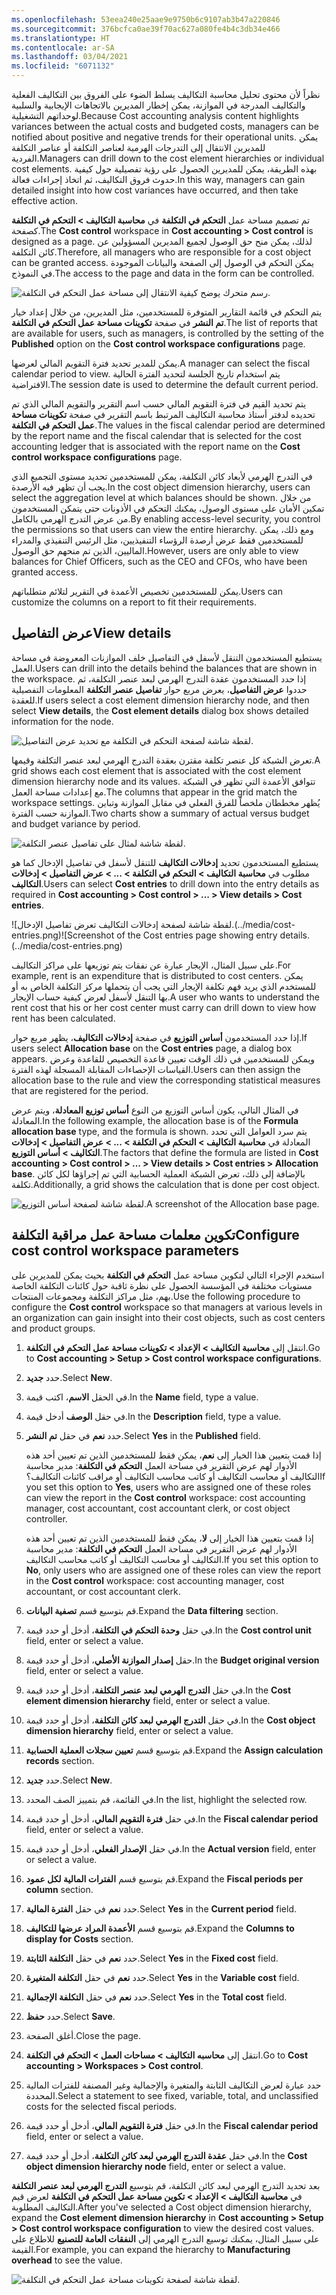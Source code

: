 ```yaml
---
ms.openlocfilehash: 53eea240e25aae9e9750b6c9107ab3b47a220846
ms.sourcegitcommit: 376bcfca0ae39f70ac627a080fe4b4c3db34e466
ms.translationtype: HT
ms.contentlocale: ar-SA
ms.lasthandoff: 03/04/2021
ms.locfileid: "6071132"
---
```

<span data-ttu-id="4ac97-101">نظراً لأن محتوى تحليل محاسبة التكاليف يسلط الضوء على الفروق بين التكاليف الفعلية والتكاليف المدرجة في الموازنة، يمكن إخطار المديرين بالاتجاهات الإيجابية والسلبية لوحداتهم التشغيلية.</span><span class="sxs-lookup"><span data-stu-id="4ac97-101">Because Cost accounting analysis content highlights variances between the actual costs and budgeted costs, managers can be notified about positive and negative trends for their operational units.</span></span> <span data-ttu-id="4ac97-102">يمكن للمديرين الانتقال إلى التدرجات الهرمية لعناصر التكلفة أو عناصر التكلفة الفردية.</span><span class="sxs-lookup"><span data-stu-id="4ac97-102">Managers can drill down to the cost element hierarchies or individual cost elements.</span></span> <span data-ttu-id="4ac97-103">بهذه الطريقة، يمكن للمديرين الحصول على رؤية تفصيلية حول كيفية حدوث فروق التكاليف، ثم اتخاذ إجراءات فعالة.</span><span class="sxs-lookup"><span data-stu-id="4ac97-103">In this way, managers can gain detailed insight into how cost variances have occurred, and then take effective action.</span></span>

<span data-ttu-id="4ac97-104">تم تصميم مساحة عمل **التحكم في التكلفة** في **محاسبة التكاليف > التحكم في التكلفة** كصفحة.</span><span class="sxs-lookup"><span data-stu-id="4ac97-104">The **Cost control** workspace in **Cost accounting > Cost control** is designed as a page.</span></span> <span data-ttu-id="4ac97-105">لذلك، يمكن منح حق الوصول لجميع المديرين المسؤولين عن كائن التكلفة.</span><span class="sxs-lookup"><span data-stu-id="4ac97-105">Therefore, all managers who are responsible for a cost object can be granted access.</span></span> <span data-ttu-id="4ac97-106">يمكن التحكم في الوصول إلى الصفحة والبيانات الموجودة في النموذج.</span><span class="sxs-lookup"><span data-stu-id="4ac97-106">The access to the page and data in the form can be controlled.</span></span>

![رسم متحرك يوضح كيفية الانتقال إلى مساحة عمل التحكم في التكلفة.](../media/cost-accounting.gif)

<span data-ttu-id="4ac97-108">يتم التحكم في قائمة التقارير المتوفرة للمستخدمين، مثل المديرين، من خلال إعداد خيار **تم النشر** في صفحة **تكوينات مساحة عمل التحكم في التكلفة**.</span><span class="sxs-lookup"><span data-stu-id="4ac97-108">The list of reports that are available for users, such as managers, is controlled by the setting of the **Published** option on the **Cost control workspace configurations** page.</span></span>

<span data-ttu-id="4ac97-109">يمكن للمدير تحديد فترة التقويم المالي لعرضها.</span><span class="sxs-lookup"><span data-stu-id="4ac97-109">A manager can select the fiscal calendar period to view.</span></span> <span data-ttu-id="4ac97-110">يتم استخدام تاريخ الجلسة لتحديد الفترة الحالية الافتراضية.</span><span class="sxs-lookup"><span data-stu-id="4ac97-110">The session date is used to determine the default current period.</span></span>

<span data-ttu-id="4ac97-111">يتم تحديد القيم في فترة التقويم المالي حسب اسم التقرير والتقويم المالي الذي تم تحديده لدفتر أستاذ محاسبة التكاليف المرتبط باسم التقرير في صفحة **تكوينات مساحة عمل التحكم في التكلفة**.</span><span class="sxs-lookup"><span data-stu-id="4ac97-111">The values in the fiscal calendar period are determined by the report name and the fiscal calendar that is selected for the cost accounting ledger that is associated with the report name on the **Cost control workspace configurations** page.</span></span>

<span data-ttu-id="4ac97-112">في التدرج الهرمي لأبعاد كائن التكلفة، يمكن للمستخدمين تحديد مستوى التجميع الذي يجب أن تظهر فيه الأرصدة.</span><span class="sxs-lookup"><span data-stu-id="4ac97-112">In the cost object dimension hierarchy, users can select the aggregation level at which balances should be shown.</span></span> <span data-ttu-id="4ac97-113">من خلال تمكين الأمان على مستوى الوصول، يمكنك التحكم في الأذونات حتى يتمكن المستخدمون من عرض التدرج الهرمي بالكامل.</span><span class="sxs-lookup"><span data-stu-id="4ac97-113">By enabling access-level security, you control the permissions so that users can view the entire hierarchy.</span></span> <span data-ttu-id="4ac97-114">ومع ذلك، يمكن للمستخدمين فقط عرض أرصدة الرؤساء التنفيذيين، مثل الرئيس التنفيذي والمدراء الماليين، الذين تم منحهم حق الوصول.</span><span class="sxs-lookup"><span data-stu-id="4ac97-114">However, users are only able to view balances for Chief Officers, such as the CEO and CFOs, who have been granted access.</span></span>

<span data-ttu-id="4ac97-115">يمكن للمستخدمين تخصيص الأعمدة في التقرير لتلائم متطلباتهم.</span><span class="sxs-lookup"><span data-stu-id="4ac97-115">Users can customize the columns on a report to fit their requirements.</span></span>
  

## <a name="view-details"></a><span data-ttu-id="4ac97-116">عرض التفاصيل</span><span class="sxs-lookup"><span data-stu-id="4ac97-116">View details</span></span> 

<span data-ttu-id="4ac97-117">يستطيع المستخدمون التنقل لأسفل في التفاصيل خلف الموازنات المعروضة في مساحة العمل.</span><span class="sxs-lookup"><span data-stu-id="4ac97-117">Users can drill into the details behind the balances that are shown in the workspace.</span></span> <span data-ttu-id="4ac97-118">إذا حدد المستخدمون عقدة التدرج الهرمي لبعد عنصر التكلفة، ثم حددوا **عرض التفاصيل**، يعرض مربع حوار **تفاصيل عنصر التكلفة** المعلومات التفصيلية للعقدة.</span><span class="sxs-lookup"><span data-stu-id="4ac97-118">If users select a cost element dimension hierarchy node, and then select **View details**, the **Cost element details** dialog box shows detailed information for the node.</span></span> 

![لقطة شاشة لصفحة التحكم في التكلفة مع تحديد عرض التفاصيل.](../media/cost-control2.png)

<span data-ttu-id="4ac97-120">تعرض الشبكة كل عنصر تكلفة مقترن بعقدة التدرج الهرمي لبعد عنصر التكلفة وقيمها.</span><span class="sxs-lookup"><span data-stu-id="4ac97-120">A grid shows each cost element that is associated with the cost element dimension hierarchy node and its values.</span></span> <span data-ttu-id="4ac97-121">تتوافق الأعمدة التي تظهر في الشبكة مع إعدادات مساحة العمل.</span><span class="sxs-lookup"><span data-stu-id="4ac97-121">The columns that appear in the grid match the workspace settings.</span></span> <span data-ttu-id="4ac97-122">يُظهر مخططان ملخصاً للفرق الفعلي في مقابل الموازنة وتباين الموازنة حسب الفترة.</span><span class="sxs-lookup"><span data-stu-id="4ac97-122">Two charts show a summary of actual versus budget and budget variance by period.</span></span>


![لقطة شاشة لمثال على تفاصيل عنصر التكلفة.](../media/view-details.png) 

<span data-ttu-id="4ac97-124">يستطيع المستخدمون تحديد **إدخالات التكاليف** للتنقل لأسفل في تفاصيل الإدخال كما هو مطلوب في **محاسبة التكاليف > التحكم في التكلفة > ... > عرض التفاصيل > إدخالات التكاليف**.</span><span class="sxs-lookup"><span data-stu-id="4ac97-124">Users can select **Cost entries** to drill down into the entry details as required in **Cost accounting > Cost control > ... > View details > Cost entries**.</span></span>

 
<span data-ttu-id="4ac97-125">![لقطة شاشة لصفحة إدخالات التكاليف تعرض تفاصيل الإدخال.(../media/cost-entries.png)</span><span class="sxs-lookup"><span data-stu-id="4ac97-125">![Screenshot of the Cost entries page showing entry details.(../media/cost-entries.png)</span></span> 

<span data-ttu-id="4ac97-126">على سبيل المثال، الإيجار عبارة عن نفقات يتم توزيعها على مراكز التكاليف.</span><span class="sxs-lookup"><span data-stu-id="4ac97-126">For example, rent is an expenditure that is distributed to cost centers.</span></span> <span data-ttu-id="4ac97-127">يمكن للمستخدم الذي يريد فهم تكلفة الإيجار التي يجب أن يتحملها مركز التكلفة الخاص به أو بها التنقل لأسفل لعرض كيفية حساب الإيجار.</span><span class="sxs-lookup"><span data-stu-id="4ac97-127">A user who wants to understand the rent cost that his or her cost center must carry can drill down to view how rent has been calculated.</span></span>

<span data-ttu-id="4ac97-128">إذا حدد المستخدمون **أساس التوزيع** في صفحة **إدخالات التكاليف**، يظهر مربع حوار.</span><span class="sxs-lookup"><span data-stu-id="4ac97-128">If users select **Allocation base** on the **Cost entries** page, a dialog box appears.</span></span> <span data-ttu-id="4ac97-129">ويمكن للمستخدمين في ذلك الوقت تعيين قاعدة التخصيص للقاعدة وعرض القياسات الإحصاءات المقابلة المسجلة لهذه الفترة.</span><span class="sxs-lookup"><span data-stu-id="4ac97-129">Users can then assign the allocation base to the rule and view the corresponding statistical measures that are registered for the period.</span></span>

<span data-ttu-id="4ac97-130">في المثال التالي، يكون أساس التوزيع من النوع **أساس توزيع المعادلة**، ويتم عرض المعادلة.</span><span class="sxs-lookup"><span data-stu-id="4ac97-130">In the following example, the allocation base is of the **Formula allocation base** type, and the formula is shown.</span></span> <span data-ttu-id="4ac97-131">يتم سرد العوامل التي تحدد المعادلة في **محاسبة التكاليف > التحكم في التكلفة > ... > عرض التفاصيل > إدخالات التكاليف > أساس التوزيع**.</span><span class="sxs-lookup"><span data-stu-id="4ac97-131">The factors that define the formula are listed in **Cost accounting > Cost control > ... > View details > Cost entries > Allocation base**.</span></span> <span data-ttu-id="4ac97-132">بالإضافة إلى ذلك، تعرض الشبكة العملية الحسابية التي تم إجراؤها لكل كائن تكلفة.</span><span class="sxs-lookup"><span data-stu-id="4ac97-132">Additionally, a grid shows the calculation that is done per cost object.</span></span>
 
![ <span data-ttu-id="4ac97-133">لقطة شاشة لصفحة أساس التوزيع.</span><span class="sxs-lookup"><span data-stu-id="4ac97-133">A screenshot of the Allocation base page.</span></span>](../media/allocation-base.png) 



## <a name="configure-cost-control-workspace-parameters"></a><span data-ttu-id="4ac97-134">تكوين معلمات مساحة عمل مراقبة التكلفة</span><span class="sxs-lookup"><span data-stu-id="4ac97-134">Configure cost control workspace parameters</span></span> 

<span data-ttu-id="4ac97-135">استخدم الإجراء التالي لتكوين مساحة عمل **التحكم في التكلفة** بحيث يمكن للمديرين على مستويات مختلفة في المؤسسة الحصول على نظرة ثاقبة حول كائنات التكلفة الخاصة بهم، مثل مراكز التكلفة ومجموعات المنتجات.</span><span class="sxs-lookup"><span data-stu-id="4ac97-135">Use the following procedure to configure the **Cost control** workspace so that managers at various levels in an organization can gain insight into their cost objects, such as cost centers and product groups.</span></span>

1.  <span data-ttu-id="4ac97-136">انتقل إلى **محاسبة التكاليف > الإعداد > تكوينات مساحة عمل التحكم في التكلفة**.</span><span class="sxs-lookup"><span data-stu-id="4ac97-136">Go to **Cost accounting > Setup > Cost control workspace configurations**.</span></span>
2.  <span data-ttu-id="4ac97-137">حدد **جديد**.</span><span class="sxs-lookup"><span data-stu-id="4ac97-137">Select **New**.</span></span>
3.  <span data-ttu-id="4ac97-138">في الحقل **الاسم**، اكتب قيمة‎.</span><span class="sxs-lookup"><span data-stu-id="4ac97-138">In the **Name** field, type a value.</span></span>
4.  <span data-ttu-id="4ac97-139">في حقل **الوصف** أدخل قيمة.</span><span class="sxs-lookup"><span data-stu-id="4ac97-139">In the **Description** field, type a value.</span></span>
5.  <span data-ttu-id="4ac97-140">حدد **نعم** في حقل **تم النشر**.</span><span class="sxs-lookup"><span data-stu-id="4ac97-140">Select **Yes** in the **Published** field.</span></span>

    <span data-ttu-id="4ac97-141">إذا قمت بتعيين هذا الخيار إلى **نعم**، يمكن فقط للمستخدمين الذين تم تعيين أحد هذه الأدوار لهم عرض التقرير في مساحة العمل **التحكم في التكلفة**: مدير محاسبة التكاليف أو محاسب التكاليف أو كاتب محاسب التكاليف أو مراقب كائنات التكاليف؟</span><span class="sxs-lookup"><span data-stu-id="4ac97-141">If you set this option to **Yes**, users who are assigned one of these roles can view the report in the **Cost control** workspace: cost accounting manager, cost accountant, cost accountant clerk, or cost object controller.</span></span> 

    <span data-ttu-id="4ac97-142">إذا قمت بتعيين هذا الخيار إلى **لا**، يمكن فقط للمستخدمين الذين تم تعيين أحد هذه الأدوار لهم عرض التقرير في مساحة العمل **التحكم في التكلفة**: مدير محاسبة التكاليف أو محاسب التكاليف أو كاتب محاسب التكاليف.</span><span class="sxs-lookup"><span data-stu-id="4ac97-142">If you set this option to **No**, only users who are assigned one of these roles can view the report in the **Cost control** workspace: cost accounting manager, cost accountant, or cost accountant clerk.</span></span>
6.  <span data-ttu-id="4ac97-143">قم بتوسيع قسم **تصفية البيانات**.</span><span class="sxs-lookup"><span data-stu-id="4ac97-143">Expand the **Data filtering** section.</span></span>
7.  <span data-ttu-id="4ac97-144">في حقل **وحدة التحكم في التكلفة**، أدخل أو حدد قيمة.</span><span class="sxs-lookup"><span data-stu-id="4ac97-144">In the **Cost control unit** field, enter or select a value.</span></span>
8.  <span data-ttu-id="4ac97-145">حقل **إصدار الموازنة الأصلي**، أدخل أو حدد قيمة.</span><span class="sxs-lookup"><span data-stu-id="4ac97-145">In the **Budget original version** field, enter or select a value.</span></span>
9.  <span data-ttu-id="4ac97-146">في حقل **التدرج الهرمي لبعد عنصر التكلفة**، أدخل أو حدد قيمة.</span><span class="sxs-lookup"><span data-stu-id="4ac97-146">In the **Cost element dimension hierarchy** field, enter or select a value.</span></span>
10. <span data-ttu-id="4ac97-147">في حقل **التدرج الهرمي لبعد كائن التكلفة**، أدخل أو حدد قيمة.</span><span class="sxs-lookup"><span data-stu-id="4ac97-147">In the **Cost object dimension hierarchy** field, enter or select a value.</span></span>
11. <span data-ttu-id="4ac97-148">قم بتوسيع قسم **تعيين سجلات العملية الحسابية**.</span><span class="sxs-lookup"><span data-stu-id="4ac97-148">Expand the **Assign calculation records** section.</span></span>
12. <span data-ttu-id="4ac97-149">حدد **جديد**.</span><span class="sxs-lookup"><span data-stu-id="4ac97-149">Select **New**.</span></span>
13. <span data-ttu-id="4ac97-150">في القائمة، قم بتمييز الصف المحدد.</span><span class="sxs-lookup"><span data-stu-id="4ac97-150">In the list, highlight the selected row.</span></span>
14. <span data-ttu-id="4ac97-151">في حقل **فترة التقويم المالي**، أدخل أو حدد قيمة.</span><span class="sxs-lookup"><span data-stu-id="4ac97-151">In the **Fiscal calendar period** field, enter or select a value.</span></span>
15. <span data-ttu-id="4ac97-152">في حقل **الإصدار الفعلي**، أدخل أو حدد قيمة.</span><span class="sxs-lookup"><span data-stu-id="4ac97-152">In the **Actual version** field, enter or select a value.</span></span>
16. <span data-ttu-id="4ac97-153">قم بتوسيع قسم **الفترات المالية لكل عمود**.</span><span class="sxs-lookup"><span data-stu-id="4ac97-153">Expand the **Fiscal periods per column** section.</span></span>
17. <span data-ttu-id="4ac97-154">حدد **نعم** في حقل **الفترة المالية**.</span><span class="sxs-lookup"><span data-stu-id="4ac97-154">Select **Yes** in the **Current period** field.</span></span>
18. <span data-ttu-id="4ac97-155">قم بتوسيع قسم **الأعمدة المراد عرضها للتكاليف**.</span><span class="sxs-lookup"><span data-stu-id="4ac97-155">Expand the **Columns to display for Costs** section.</span></span>
19. <span data-ttu-id="4ac97-156">حدد **نعم** في حقل **التكلفة الثابتة**.</span><span class="sxs-lookup"><span data-stu-id="4ac97-156">Select **Yes** in the **Fixed cost** field.</span></span>
20. <span data-ttu-id="4ac97-157">حدد **نعم** في حقل **التكلفة المتغيرة**.</span><span class="sxs-lookup"><span data-stu-id="4ac97-157">Select **Yes** in the **Variable cost** field.</span></span>
21. <span data-ttu-id="4ac97-158">حدد **نعم** في حقل **التكلفة الإجمالية**.</span><span class="sxs-lookup"><span data-stu-id="4ac97-158">Select **Yes** in the **Total cost** field.</span></span>
22. <span data-ttu-id="4ac97-159">حدد **حفظ**.</span><span class="sxs-lookup"><span data-stu-id="4ac97-159">Select **Save**.</span></span>
23. <span data-ttu-id="4ac97-160">أغلق الصفحة.</span><span class="sxs-lookup"><span data-stu-id="4ac97-160">Close the page.</span></span>
24. <span data-ttu-id="4ac97-161">انتقل إلى **محاسبه التكاليف > مساحات العمل > التحكم في التكلفة**.</span><span class="sxs-lookup"><span data-stu-id="4ac97-161">Go to **Cost accounting > Workspaces > Cost control**.</span></span>
25. <span data-ttu-id="4ac97-162">حدد عبارة لعرض التكاليف الثابتة والمتغيرة والإجمالية وغير المصنفة للفترات المالية المحددة.</span><span class="sxs-lookup"><span data-stu-id="4ac97-162">Select a statement to see fixed, variable, total, and unclassified costs for the selected fiscal periods.</span></span>
26. <span data-ttu-id="4ac97-163">في حقل **فترة التقويم المالي**، أدخل أو حدد قيمة.</span><span class="sxs-lookup"><span data-stu-id="4ac97-163">In the **Fiscal calendar period** field, enter or select a value.</span></span>
27. <span data-ttu-id="4ac97-164">في حقل **عقدة التدرج الهرمي لبعد كائن التكلفة**، أدخل أو حدد قيمة.</span><span class="sxs-lookup"><span data-stu-id="4ac97-164">In the **Cost object dimension hierarchy node** field, enter or select a value.</span></span>

<span data-ttu-id="4ac97-165">بعد تحديد التدرج الهرمي لبعد كائن التكلفة، قم بتوسيع **التدرج الهرمي لبعد عنصر التكلفة** في **محاسبة التكاليف > الإعداد > تكوين مساحة عمل التحكم في التكلفة** لعرض قيم التكاليف المطلوبة.</span><span class="sxs-lookup"><span data-stu-id="4ac97-165">After you've selected a Cost object dimension hierarchy, expand the **Cost element dimension hierarchy** in **Cost accounting > Setup > Cost control workspace configuration** to view the desired cost values.</span></span> <span data-ttu-id="4ac97-166">على سبيل المثال، يمكنك توسيع التدرج الهرمي إلى **النفقات العامة للتصنيع** للاطلاع على القيمة.</span><span class="sxs-lookup"><span data-stu-id="4ac97-166">For example, you can expand the hierarchy to **Manufacturing overhead** to see the value.</span></span>
 
![لقطة شاشة لصفحة تكوينات مساحة عمل التحكم في التكلفة.](../media/cost-control-workspace.png)  

